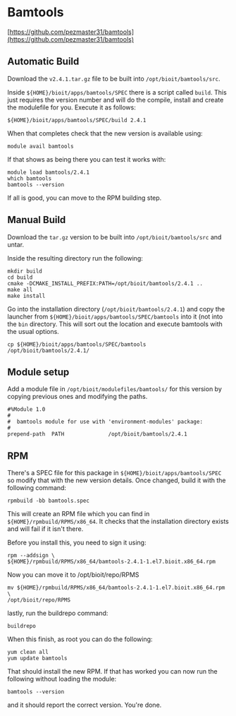 # Bamtools

[https://github.com/pezmaster31/bamtools](https://github.com/pezmaster31/bamtools)

## Automatic Build

Download the `v2.4.1.tar.gz` file to be built into `/opt/bioit/bamtools/src`.

Inside `${HOME}/bioit/apps/bamtools/SPEC` there is a script called `build`. This just requires the version number and will do the compile, install and create the modulefile for you. Execute it as follows:

    ${HOME}/bioit/apps/bamtools/SPEC/build 2.4.1

When that completes check that the new version is available using:

    module avail bamtools

If that shows as being there you can test it works with:

    module load bamtools/2.4.1
    which bamtools
    bamtools --version

If all is good, you can move to the RPM building step.

## Manual Build

Download the `tar.gz` version to be built into `/opt/bioit/bamtools/src` and untar.

Inside the resulting directory run the following:

    mkdir build
    cd build
    cmake -DCMAKE_INSTALL_PREFIX:PATH=/opt/bioit/bamtools/2.4.1 ..
    make all
    make install

Go into the installation directory (`/opt/bioit/bamtools/2.4.1`) and copy the launcher from `${HOME}/bioit/apps/bamtools/SPEC/bamtools` into it (not into the `bin` directory. This will sort out the location and execute bamtools with the usual options.

    cp ${HOME}/bioit/apps/bamtools/SPEC/bamtools /opt/bioit/bamtools/2.4.1/

## Module setup

Add a module file in `/opt/bioit/modulefiles/bamtools/` for this version by copying previous ones and modifying the paths.

    #%Module 1.0
    #
    #  bamtools module for use with 'environment-modules' package:
    #
    prepend-path  PATH              /opt/bioit/bamtools/2.4.1

## RPM

There's a SPEC file for this package in `${HOME}/bioit/apps/bamtools/SPEC` so modify that with the new version details. Once changed, build it with the following command:

    rpmbuild -bb bamtools.spec

This will create an RPM file which you can find in `${HOME}/rpmbuild/RPMS/x86_64`. It checks that the installation directory exists and will fail if it isn't there.

Before you install this, you need to sign it using:

    rpm --addsign \
    ${HOME}/rpmbuild/RPMS/x86_64/bamtools-2.4.1-1.el7.bioit.x86_64.rpm

Now you can move it to /opt/bioit/repo/RPMS

    mv ${HOME}/rpmbuild/RPMS/x86_64/bamtools-2.4.1-1.el7.bioit.x86_64.rpm \
    /opt/bioit/repo/RPMS

lastly, run the buildrepo command:

    buildrepo

When this finish, as root you can do the following:

    yum clean all
    yum update bamtools

That should install the new RPM. If that has worked you can now run the following without loading the module:

    bamtools --version

and it should report the correct version. You're done.
